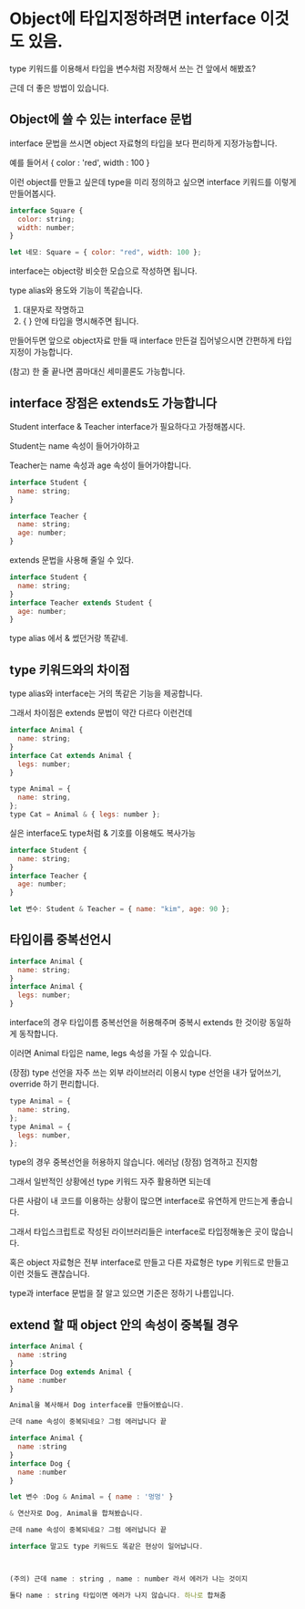 # Object에 타입지정하려면 interface 이것도 있음.

type 키워드를 이용해서 타입을 변수처럼 저장해서 쓰는 건 앞에서 해봤죠?

근데 더 좋은 방법이 있습니다.

## Object에 쓸 수 있는 interface 문법

interface 문법을 쓰시면 object 자료형의 타입을 보다 편리하게 지정가능합니다.

예를 들어서 { color : 'red', width : 100 }

이런 object를 만들고 싶은데 type을 미리 정의하고 싶으면 interface 키워드를 이렇게 만들어봅시다.

```jsx
interface Square {
  color: string;
  width: number;
}

let 네모: Square = { color: "red", width: 100 };
```

interface는 object랑 비슷한 모습으로 작성하면 됩니다.

type alias와 용도와 기능이 똑같습니다.

1. 대문자로 작명하고
2. { } 안에 타입을 명시해주면 됩니다.

만들어두면 앞으로 object자료 만들 때 interface 만든걸 집어넣으시면 간편하게 타입지정이 가능합니다.

(참고) 한 줄 끝나면 콤마대신 세미콜론도 가능합니다.

## interface 장점은 extends도 가능합니다

Student interface & Teacher interface가 필요하다고 가정해봅시다.

Student는 name 속성이 들어가야하고

Teacher는 name 속성과 age 속성이 들어가야합니다.

```jsx
interface Student {
  name: string;
}

interface Teacher {
  name: string;
  age: number;
}
```

extends 문법을 사용해 줄일 수 있다.

```jsx
interface Student {
  name: string;
}
interface Teacher extends Student {
  age: number;
}
```

type alias 에서 & 썼던거랑 똑같네.

## type 키워드와의 차이점

type alias와 interface는 거의 똑같은 기능을 제공합니다.

그래서 차이점은 extends 문법이 약간 다르다 이런건데

```jsx
interface Animal {
  name: string;
}
interface Cat extends Animal {
  legs: number;
}
```

```jsx
type Animal = {
  name: string,
};
type Cat = Animal & { legs: number };
```

실은 interface도 type처럼 & 기호를 이용해도 복사가능

```jsx
interface Student {
  name: string;
}
interface Teacher {
  age: number;
}

let 변수: Student & Teacher = { name: "kim", age: 90 };
```

## 타입이름 중복선언시

```jsx
interface Animal {
  name: string;
}
interface Animal {
  legs: number;
}
```

interface의 경우 타입이름 중복선언을 허용해주며 중복시 extends 한 것이랑 동일하게 동작합니다.

이러면 Animal 타입은 name, legs 속성을 가질 수 있습니다.

(장점) type 선언을 자주 쓰는 외부 라이브러리 이용시 type 선언을 내가 덮어쓰기, override 하기 편리합니다.

```jsx
type Animal = {
  name: string,
};
type Animal = {
  legs: number,
};
```

type의 경우 중복선언을 허용하지 않습니다. 에러남
(장점) 엄격하고 진지함

그래서 일반적인 상황에선 type 키워드 자주 활용하면 되는데

다른 사람이 내 코드를 이용하는 상황이 많으면 interface로 유연하게 만드는게 좋습니다.

그래서 타입스크립트로 작성된 라이브러리들은 interface로 타입정해놓은 곳이 많습니다.

혹은 object 자료형은 전부 interface로 만들고 다른 자료형은 type 키워드로 만들고 이런 것들도 괜찮습니다.

type과 interface 문법을 잘 알고 있으면 기준은 정하기 나름입니다.

## extend 할 때 object 안의 속성이 중복될 경우

```jsx
interface Animal {
  name :string
}
interface Dog extends Animal {
  name :number
}

Animal을 복사해서 Dog interface를 만들어봤습니다.

근데 name 속성이 중복되네요? 그럼 에러납니다 끝
```

```jsx
interface Animal {
  name :string
}
interface Dog {
  name :number
}

let 변수 :Dog & Animal = { name : '멍멍' }

& 연산자로 Dog, Animal을 합쳐봤습니다.

근데 name 속성이 중복되네요? 그럼 에러납니다 끝

interface 말고도 type 키워드도 똑같은 현상이 일어납니다.



(주의) 근데 name : string , name : number 라서 에러가 나는 것이지

둘다 name : string 타입이면 에러가 나지 않습니다. 하나로 합쳐줌
```
